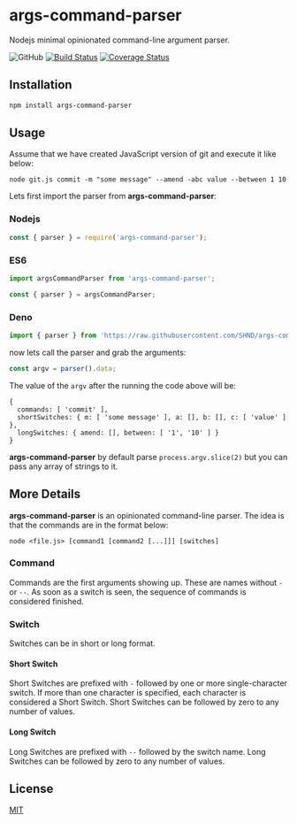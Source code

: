 # args-command-parser

Nodejs minimal opinionated command-line argument parser.

![GitHub](https://img.shields.io/github/license/SHND/args-command-parser)
[![Build Status](https://travis-ci.org/SHND/args-command-parser.svg?branch=master)](https://travis-ci.org/SHND/args-command-parser)
[![Coverage Status](https://coveralls.io/repos/github/SHND/args-command-parser/badge.svg?branch=master)](https://coveralls.io/github/SHND/args-command-parser?branch=master)

## Installation

```bash
npm install args-command-parser
```

## Usage

Assume that we have created JavaScript version of git and execute it like below:

```
node git.js commit -m "some message" --amend -abc value --between 1 10
```

Lets first import the parser from **args-command-parser**:

### Nodejs
```js
const { parser } = require('args-command-parser');
```

### ES6
```js
import argsCommandParser from 'args-command-parser';

const { parser } = argsCommandParser;
```

### Deno
```ts
import { parser } from 'https://raw.githubusercontent.com/SHND/args-command-parser/master/deno/mod.js';
```

now lets call the parser and grab the arguments:

```js
const argv = parser().data;
```

The value of the `argv` after the running the code above will be:

```
{
  commands: [ 'commit' ],
  shortSwitches: { m: [ 'some message' ], a: [], b: [], c: [ 'value' ] },
  longSwitches: { amend: [], between: [ '1', '10' ] }
}
```

**args-command-parser** by default parse `process.argv.slice(2)` but you can pass any array of strings to it.

## More Details

**args-command-parser** is an opinionated command-line parser. The idea is that the commands are in the format below:

```
node <file.js> [command1 [command2 [...]]] [switches]
```

### Command

Commands are the first arguments showing up. These are names without `-` or `--`. As soon as a switch is seen, the sequence of commands is considered finished.

### Switch

Switches can be in short or long format.

#### Short Switch

Short Switches are prefixed with `-` followed by one or more single-character switch. If more than one character is specified, each character is considered a Short Switch. Short Switches can be followed by zero to any number of values.

#### Long Switch

Long Switches are prefixed with `--` followed by the switch name. Long Switches can be followed by zero to any number of values.

## License

[MIT](https://choosealicense.com/licenses/mit/)
